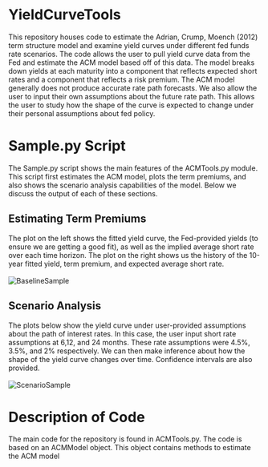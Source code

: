 # YieldCurveTools
This repository houses code to estimate the Adrian, Crump, Moench (2012) term structure model and examine yield curves under different fed funds rate scenarios. The code allows the user to pull yield curve data from the Fed and estimate the ACM model based off of this data. The model breaks down yields at each maturity into a component that reflects expected short rates and a component that reflects a risk premium. The ACM model generally does not produce accurate rate path forecasts. We also allow the user to input their own assumptions about the future rate path. This allows the user to study how the shape of the curve is expected to change under their personal assumptions about fed policy.
# Sample.py Script
The Sample.py script shows the main features of the ACMTools.py module. This script first estimates the ACM model, plots the term premiums, and also shows the scenario analysis capabilities of the model. Below we discuss the output of each of these sections.
## Estimating Term Premiums
The plot on the left shows the fitted yield curve, the Fed-provided yields (to ensure we are getting a good fit), as well as the implied average short rate over each time horizon. The plot on the right shows us the history of the 10-year fitted yield, term premium, and expected average short rate.\
\
![BaselineSample](https://github.com/user-attachments/assets/90af3f39-ba99-438a-806b-4c1ca4eff5df)

## Scenario Analysis
The plots below show the yield curve under user-provided assumptions about the path of interest rates. In this case, the user input short rate assumptions at 6,12, and 24 months. These rate assumptions were 4.5%, 3.5%, and 2% respectively. We can then make inference about how the shape of the yield curve changes over time. Confidence intervals are also provided.\
\
![ScenarioSample](https://github.com/user-attachments/assets/535a3613-f608-4c95-abde-acae44c8a1cc)

# Description of Code
The main code for the repository is found in ACMTools.py. The code is based on an ACMModel object. This object contains methods to estimate the ACM model 
